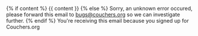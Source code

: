 {% if content %}
{{ content }}
{% else %}
Sorry, an unknown error occured, please forward this email to bugs@couchers.org so we can investigate further.
{% endif %}
You're receiving this email because you signed up for Couchers.org
